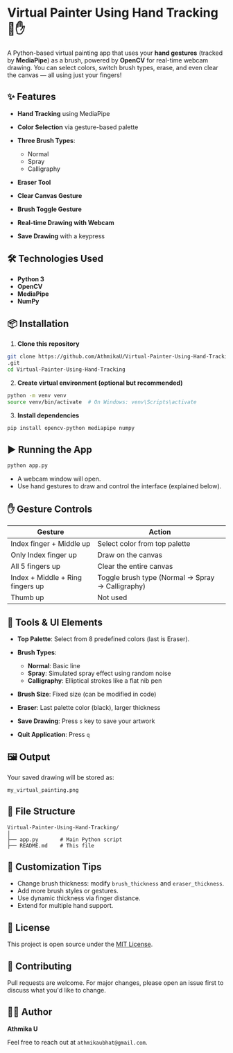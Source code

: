 # Virtual Painter Using Hand Tracking🎨✋

A Python-based virtual painting app that uses your **hand gestures** (tracked by **MediaPipe**) as a brush, powered by **OpenCV** for real-time webcam drawing. You can select colors, switch brush types, erase, and even clear the canvas — all using just your fingers!


## ✨ Features

* **Hand Tracking** using MediaPipe
* **Color Selection** via gesture-based palette
* **Three Brush Types**:

  * Normal
  * Spray
  * Calligraphy
* **Eraser Tool**
* **Clear Canvas Gesture**
* **Brush Toggle Gesture**
* **Real-time Drawing with Webcam**
* **Save Drawing** with a keypress


## 🛠️ Technologies Used

* **Python 3**
* **OpenCV**
* **MediaPipe**
* **NumPy**



## 📦 Installation

1. **Clone this repository**

```bash
git clone https://github.com/AthmikaU/Virtual-Painter-Using-Hand-Tracking
.git
cd Virtual-Painter-Using-Hand-Tracking
```


2. **Create virtual environment (optional but recommended)**

```bash
python -m venv venv
source venv/bin/activate  # On Windows: venv\Scripts\activate
```


3. **Install dependencies**

```bash
pip install opencv-python mediapipe numpy
```


## ▶️ Running the App

```bash
python app.py
```

* A webcam window will open.
* Use hand gestures to draw and control the interface (explained below).



## ✋ Gesture Controls

| Gesture                          | Action                                           |
| -------------------------------- | ------------------------------------------------ |
| Index finger + Middle up         | Select color from top palette                    |
| Only Index finger up             | Draw on the canvas                               |
| All 5 fingers up                 | Clear the entire canvas                          |
| Index + Middle + Ring fingers up | Toggle brush type (Normal → Spray → Calligraphy) |
| Thumb up                         | Not used                                         |



## 🎨 Tools & UI Elements

* **Top Palette**: Select from 8 predefined colors (last is Eraser).
* **Brush Types**:

  * **Normal**: Basic line
  * **Spray**: Simulated spray effect using random noise
  * **Calligraphy**: Elliptical strokes like a flat nib pen
* **Brush Size**: Fixed size (can be modified in code)
* **Eraser**: Last palette color (black), larger thickness
* **Save Drawing**: Press `s` key to save your artwork
* **Quit Application**: Press `q`


## 🖼️ Output

Your saved drawing will be stored as:

```
my_virtual_painting.png
```



## 📁 File Structure

```
Virtual-Painter-Using-Hand-Tracking/
│
├── app.py       # Main Python script
├── README.md    # This file
```


## 🔧 Customization Tips

* Change brush thickness: modify `brush_thickness` and `eraser_thickness`.
* Add more brush styles or gestures.
* Use dynamic thickness via finger distance.
* Extend for multiple hand support.



## 📜 License

This project is open source under the [MIT License](LICENSE).


## 🤝 Contributing

Pull requests are welcome. For major changes, please open an issue first to discuss what you'd like to change.


## 🙋‍♀️ Author

**Athmika U**

Feel free to reach out at `athmikaubhat@gmail.com`.


